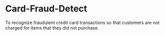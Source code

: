 # Card-Fraud-Detect
To recognize fraudulent credit card transactions so that customers are not charged for items that they did not purchase.
